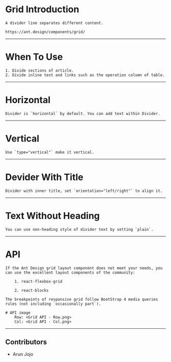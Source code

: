 # Grid Introduction
    A divider line separates different content.

    https://ant.design/components/grid/

---

# When To Use
    1. Divide sections of article.
    2. Divide inline text and links such as the operation column of table.

---

# Horizontal
    Divider is `horizontal` by default. You can add text within Divider.

---

# Vertical
    Use `type="vertical"` make it vertical.

---

# Devider With Title
    Divider with inner title, set `orientation="left/right"` to align it.

---

# Text Without Heading
    You can use non-heading style of divider text by setting `plain`.

---

# API
        
    If the Ant Design grid layout component does not meet your needs, you can use the excellent layout components of the community:
        
        1. react-flexbox-grid

        2. react-blocks

    The breakpoints of responsive grid follow BootStrap 4 media queries rules (not including `occasionally part`).
    
    # API image
        Row: <Grid API - Row.png>
        Col: <Grid API - Col.png>

---

## Contributors

- Arun Jojo <arunkjojo>